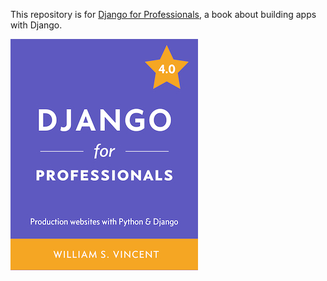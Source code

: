 This repository is for [Django for Professionals](https://learndjango.com/courses/django-for-professionals/), a book about building apps with Django.

![Django for APIs Cover](cover_40.jpg)